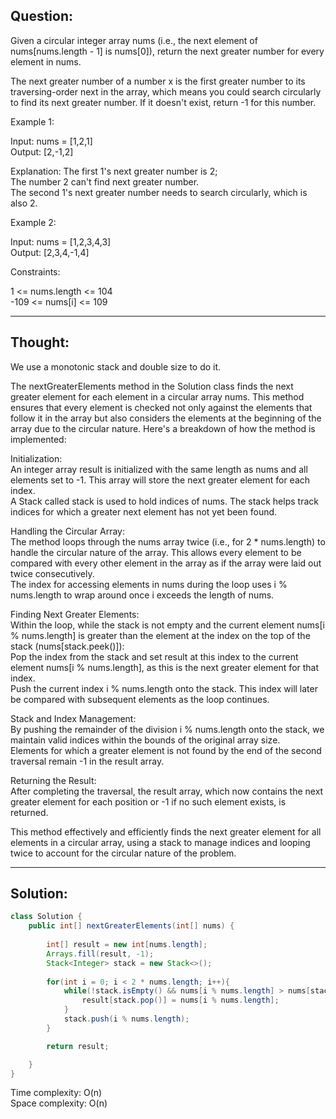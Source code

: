## Question:

Given a circular integer array nums (i.e., the next element of nums[nums.length - 1] is nums[0]), return the next greater number for every element in nums.  

The next greater number of a number x is the first greater number to its traversing-order next in the array, which means you could search circularly to find its next greater number. If it doesn't exist, return -1 for this number.  

Example 1:  

Input: nums = [1,2,1]  
Output: [2,-1,2]  

Explanation: The first 1's next greater number is 2;   
The number 2 can't find next greater number.   
The second 1's next greater number needs to search circularly, which is also 2.  

Example 2:  

Input: nums = [1,2,3,4,3]  
Output: [2,3,4,-1,4]  
 
Constraints:  

1 <= nums.length <= 104  
-109 <= nums[i] <= 109  

---
## Thought:
We use a monotonic stack and double size to do it.

The nextGreaterElements method in the Solution class finds the next greater element for each element in a circular array nums. This method ensures that every element is checked not only against the elements that follow it in the array but also considers the elements at the beginning of the array due to the circular nature. Here's a breakdown of how the method is implemented:  

Initialization:  
An integer array result is initialized with the same length as nums and all elements set to -1. This array will store the next greater element for each index.  
A Stack<Integer> called stack is used to hold indices of nums. The stack helps track indices for which a greater next element has not yet been found.  

Handling the Circular Array:  
The method loops through the nums array twice (i.e., for 2 * nums.length) to handle the circular nature of the array. This allows every element to be compared with every other element in the array as if the array were laid out twice consecutively.  
The index for accessing elements in nums during the loop uses i % nums.length to wrap around once i exceeds the length of nums.  

Finding Next Greater Elements:  
Within the loop, while the stack is not empty and the current element nums[i % nums.length] is greater than the element at the index on the top of the stack (nums[stack.peek()]):  
Pop the index from the stack and set result at this index to the current element nums[i % nums.length], as this is the next greater element for that index.  
Push the current index i % nums.length onto the stack. This index will later be compared with subsequent elements as the loop continues.  

Stack and Index Management:  
By pushing the remainder of the division i % nums.length onto the stack, we maintain valid indices within the bounds of the original array size.  
Elements for which a greater element is not found by the end of the second traversal remain -1 in the result array.  

Returning the Result:  
After completing the traversal, the result array, which now contains the next greater element for each position or -1 if no such element exists, is returned.  

This method effectively and efficiently finds the next greater element for all elements in a circular array, using a stack to manage indices and looping twice to account for the circular nature of the problem.  

---
## Solution:
```Java
class Solution {
    public int[] nextGreaterElements(int[] nums) {
        
        int[] result = new int[nums.length];
        Arrays.fill(result, -1);
        Stack<Integer> stack = new Stack<>();
        
        for(int i = 0; i < 2 * nums.length; i++){
            while(!stack.isEmpty() && nums[i % nums.length] > nums[stack.peek()]){
                result[stack.pop()] = nums[i % nums.length];
            }
            stack.push(i % nums.length);
        }

        return result;

    }
}
```
Time complexity: O(n)  
Space complexity: O(n)
